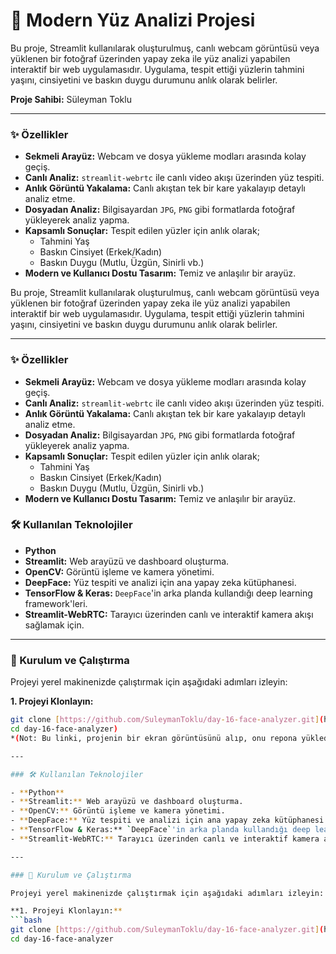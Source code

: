 # 🤖 Modern Yüz Analizi Projesi

Bu proje, Streamlit kullanılarak oluşturulmuş, canlı webcam görüntüsü veya yüklenen bir fotoğraf üzerinden yapay zeka ile yüz analizi yapabilen interaktif bir web uygulamasıdır. Uygulama, tespit ettiği yüzlerin tahmini yaşını, cinsiyetini ve baskın duygu durumunu anlık olarak belirler.

**Proje Sahibi:** Süleyman Toklu

---

### ✨ Özellikler

- **Sekmeli Arayüz:** Webcam ve dosya yükleme modları arasında kolay geçiş.
- **Canlı Analiz:** `streamlit-webrtc` ile canlı video akışı üzerinden yüz tespiti.
- **Anlık Görüntü Yakalama:** Canlı akıştan tek bir kare yakalayıp detaylı analiz etme.
- **Dosyadan Analiz:** Bilgisayardan `JPG`, `PNG` gibi formatlarda fotoğraf yükleyerek analiz yapma.
- **Kapsamlı Sonuçlar:** Tespit edilen yüzler için anlık olarak;
    - Tahmini Yaş
    - Baskın Cinsiyet (Erkek/Kadın)
    - Baskın Duygu (Mutlu, Üzgün, Sinirli vb.)
- **Modern ve Kullanıcı Dostu Tasarım:** Temiz ve anlaşılır bir arayüz.

Bu proje, Streamlit kullanılarak oluşturulmuş, canlı webcam görüntüsü veya yüklenen bir fotoğraf üzerinden yapay zeka ile yüz analizi yapabilen interaktif bir web uygulamasıdır. Uygulama, tespit ettiği yüzlerin tahmini yaşını, cinsiyetini ve baskın duygu durumunu anlık olarak belirler.

---

### ✨ Özellikler

- **Sekmeli Arayüz:** Webcam ve dosya yükleme modları arasında kolay geçiş.
- **Canlı Analiz:** `streamlit-webrtc` ile canlı video akışı üzerinden yüz tespiti.
- **Anlık Görüntü Yakalama:** Canlı akıştan tek bir kare yakalayıp detaylı analiz etme.
- **Dosyadan Analiz:** Bilgisayardan `JPG`, `PNG` gibi formatlarda fotoğraf yükleyerek analiz yapma.
- **Kapsamlı Sonuçlar:** Tespit edilen yüzler için anlık olarak;
    - Tahmini Yaş
    - Baskın Cinsiyet (Erkek/Kadın)
    - Baskın Duygu (Mutlu, Üzgün, Sinirli vb.)
- **Modern ve Kullanıcı Dostu Tasarım:** Temiz ve anlaşılır bir arayüz.

### 🛠️ Kullanılan Teknolojiler

- **Python**
- **Streamlit:** Web arayüzü ve dashboard oluşturma.
- **OpenCV:** Görüntü işleme ve kamera yönetimi.
- **DeepFace:** Yüz tespiti ve analizi için ana yapay zeka kütüphanesi.
- **TensorFlow & Keras:** `DeepFace`'in arka planda kullandığı deep learning framework'leri.
- **Streamlit-WebRTC:** Tarayıcı üzerinden canlı ve interaktif kamera akışı sağlamak için.

---

### 🚀 Kurulum ve Çalıştırma

Projeyi yerel makinenizde çalıştırmak için aşağıdaki adımları izleyin:

**1. Projeyi Klonlayın:**
```bash
git clone [https://github.com/SuleymanToklu/day-16-face-analyzer.git](https://github.com/SuleymanToklu/day-16-face-analyzer.git)
cd day-16-face-analyzer)
*(Not: Bu linki, projenin bir ekran görüntüsünü alıp, onu repona yükledikten sonra o dosyanın linki ile değiştirmelisin.)*

---

### 🛠️ Kullanılan Teknolojiler

- **Python**
- **Streamlit:** Web arayüzü ve dashboard oluşturma.
- **OpenCV:** Görüntü işleme ve kamera yönetimi.
- **DeepFace:** Yüz tespiti ve analizi için ana yapay zeka kütüphanesi.
- **TensorFlow & Keras:** `DeepFace`'in arka planda kullandığı deep learning framework'leri.
- **Streamlit-WebRTC:** Tarayıcı üzerinden canlı ve interaktif kamera akışı sağlamak için.

---

### 🚀 Kurulum ve Çalıştırma

Projeyi yerel makinenizde çalıştırmak için aşağıdaki adımları izleyin:

**1. Projeyi Klonlayın:**
```bash
git clone [https://github.com/SuleymanToklu/day-16-face-analyzer.git](https://github.com/SuleymanToklu/day-16-face-analyzer.git)
cd day-16-face-analyzer
